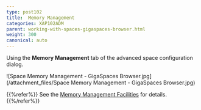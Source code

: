 ```yaml
---
type: post102
title:  Memory Management
categories: XAP102ADM
parent: working-with-spaces-gigaspaces-browser.html
weight: 300
canonical: auto
---
```


 Using the **Memory Management** tab of the advanced space configuration dialog.


![Space Memory Management - GigaSpaces Browser.jpg](/attachment_files/Space Memory Management - GigaSpaces Browser.jpg)


{{%refer%}}
See the [Memory Management Facilities](./memory-management-facilities.html) for details.
{{%/refer%}}
